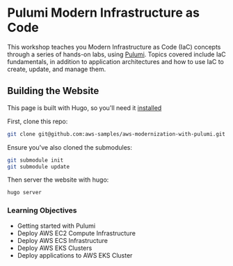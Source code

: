 

# Pulumi Modern Infrastructure as Code

This workshop teaches you Modern Infrastructure as Code (IaC) concepts through a series of hands-on labs, using [Pulumi](http://pulumi.com/).
Topics covered include IaC fundamentals, in addition to application architectures and how to use IaC to create, update, and manage them.

## Building the Website

This page is built with Hugo, so you'll need it [installed](https://gohugo.io/getting-started/quick-start/#step-1-install-hugo)

First, clone this repo:

```bash
git clone git@github.com:aws-samples/aws-modernization-with-pulumi.git
```

Ensure you've also cloned the submodules:

```bash
git submodule init
git submodule update
```

Then server the website with hugo:

```bash
hugo server

```

### Learning Objectives
- Getting started with Pulumi
- Deploy AWS EC2 Compute Infrastructure
- Deploy AWS ECS Infrastructure
- Deploy AWS EKS Clusters
- Deploy applications to AWS EKS Cluster


